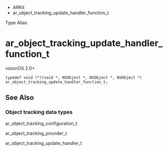 

- ARKit
-  ar_object_tracking_update_handler_function_t 

Type Alias

# ar_object_tracking_update_handler_function_t

visionOS 2.0+

``` source
typedef void (*)(void *, NSObject *, NSObject *, NSObject *) ar_object_tracking_update_handler_function_t;
```

## See Also

### Object tracking data types

ar_object_tracking_configuration_t

ar_object_tracking_provider_t

ar_object_tracking_update_handler_t

